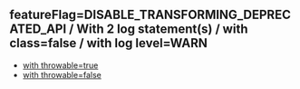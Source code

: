 ## featureFlag=DISABLE_TRANSFORMING_DEPRECATED_API / With 2 log statement(s) / with class=false / with log level=WARN

* [with throwable=true](throwable-true/index.md)
* [with throwable=false](throwable-false/index.md)


